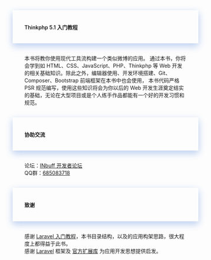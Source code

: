 <div>
<div style="padding-left:2rem;padding-right:2rem;padding-top:1rem;padding-bottom:1rem;box-shadow:0 8px 17px 0 rgba(76,124,226,.2), 0 6px 20px 0 rgba(49,115,211,.19)">
<h4 class="margin-top:5rem;"><span style="font-weight:600">Thinkphp 5.1 入门教程</span></h4>
</div>

<div style="padding-left:2rem;padding-right:2rem;padding-top:1rem;">
<p>本书将教你使用现代工具流构建一个类似微博的应用。 通过本书，你将会学到如 HTML、CSS、JavaScript、PHP、Thinkphp 等 Web 开发的相关基础知识。除此之外，编辑器使用、开发环境搭建、Git、Composer、Bootstrap 前端框架在本书中也会使用， 本书代码严格 PSR 规范编写，使用这些知识将会为你以后的 Web 开发生涯奠定结实的基础，无论在大型项目或是个人练手作品都能有一个好的开发习惯和规范。</p>
</div>


<br>
<div style="padding-left:2rem;padding-right:2rem;padding-top:1rem;padding-bottom:1rem;box-shadow:0 8px 17px 0 rgba(76,124,226,.2), 0 6px 20px 0 rgba(49,115,211,.19)">
    <h4><span style="font-weight:600">协助交流</span></h4>
</div>

<div style="padding-left:2rem;padding-right:2rem;padding-top:1rem;">
    <p>
        论坛：<a href="https://dev.inbuff.cn/forum">INbuff 开发者论坛</a>
        <br>
        QQ群：<a href="https://shang.qq.com/wpa/qunwpa?idkey=dec8e7ee2f7c5cef3acc975f66379b3751e29df5dc3d15537fb14f2265028387">685083718</a>
    </p>
</div>

<br>
<div style="padding-left:2rem;padding-right:2rem;padding-top:1rem;padding-bottom:1rem;box-shadow:0 8px 17px 0 rgba(76,124,226,.2), 0 6px 20px 0 rgba(49,115,211,.19)">
    <h4><span style="font-weight:600">致谢</span></h4>
</div>

<div>
    <p style="padding-left:2rem;padding-right:2rem;padding-top:1rem;">
        感谢 <a href="https://fsdhub.com/books/laravel-essential-training-5.5">Laravel 入门教程</a>，本书目录结构，以及的应用构架思路，很大程度上都得益于此书。
        <br>
        感谢 <a href="https://laravel.com/">Laravel</a> 框架及 <a href="https://github.com/laravel/laravel">官方扩展库</a> 为应用开发思想提供启发。
    </p>
</div>
</div>

